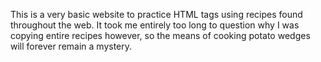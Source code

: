 This is a very basic website to practice HTML tags using recipes found throughout the web. It took me entirely too long to question why I was copying entire recipes however, so the means of cooking potato wedges will forever remain a mystery.